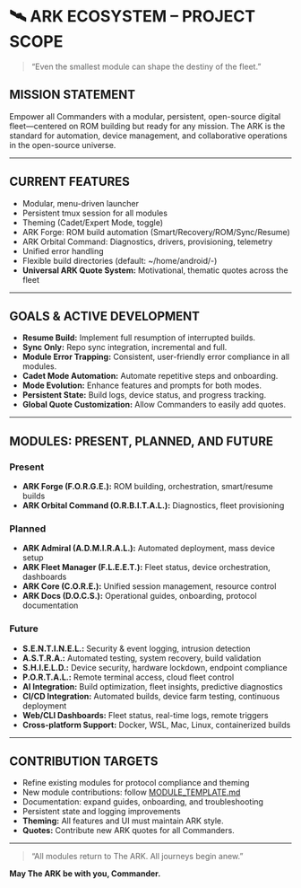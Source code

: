 # 🛰️ ARK ECOSYSTEM – PROJECT SCOPE

> “Even the smallest module can shape the destiny of the fleet.”

## MISSION STATEMENT

Empower all Commanders with a modular, persistent, open-source digital fleet—centered on ROM building but ready for any mission. The ARK is the standard for automation, device management, and collaborative operations in the open-source universe.

---

## CURRENT FEATURES

- Modular, menu-driven launcher
- Persistent tmux session for all modules
- Theming (Cadet/Expert Mode, toggle)
- ARK Forge: ROM build automation (Smart/Recovery/ROM/Sync/Resume)
- ARK Orbital Command: Diagnostics, drivers, provisioning, telemetry
- Unified error handling
- Flexible build directories (default: ~/home/android/<rom>-<device>)
- **Universal ARK Quote System:** Motivational, thematic quotes across the fleet

---

## GOALS & ACTIVE DEVELOPMENT

- **Resume Build:** Implement full resumption of interrupted builds.
- **Sync Only:** Repo sync integration, incremental and full.
- **Module Error Trapping:** Consistent, user-friendly error compliance in all modules.
- **Cadet Mode Automation:** Automate repetitive steps and onboarding.
- **Mode Evolution:** Enhance features and prompts for both modes.
- **Persistent State:** Build logs, device status, and progress tracking.
- **Global Quote Customization:** Allow Commanders to easily add quotes.

---

## MODULES: PRESENT, PLANNED, AND FUTURE

### Present

- **ARK Forge (F.O.R.G.E.):** ROM building, orchestration, smart/resume builds
- **ARK Orbital Command (O.R.B.I.T.A.L.):** Diagnostics, fleet provisioning

### Planned

- **ARK Admiral (A.D.M.I.R.A.L.):** Automated deployment, mass device setup
- **ARK Fleet Manager (F.L.E.E.T.):** Fleet status, device orchestration, dashboards
- **ARK Core (C.O.R.E.):** Unified session management, resource control
- **ARK Docs (D.O.C.S.):** Operational guides, onboarding, protocol documentation

### Future

- **S.E.N.T.I.N.E.L.:** Security & event logging, intrusion detection
- **A.S.T.R.A.:** Automated testing, system recovery, build validation
- **S.H.I.E.L.D.:** Device security, hardware lockdown, endpoint compliance
- **P.O.R.T.A.L.:** Remote terminal access, cloud fleet control
- **AI Integration:** Build optimization, fleet insights, predictive diagnostics
- **CI/CD Integration:** Automated builds, device farm testing, continuous deployment
- **Web/CLI Dashboards:** Fleet status, real-time logs, remote triggers
- **Cross-platform Support:** Docker, WSL, Mac, Linux, containerized builds

---

## CONTRIBUTION TARGETS

- Refine existing modules for protocol compliance and theming
- New module contributions: follow [MODULE_TEMPLATE.md](MODULE_TEMPLATE.md)
- Documentation: expand guides, onboarding, and troubleshooting
- Persistent state and logging improvements
- **Theming:** All features and UI must maintain ARK style.
- **Quotes:** Contribute new ARK quotes for all Commanders.

---

> “All modules return to The ARK. All journeys begin anew.”

**May The ARK be with you, Commander.**
